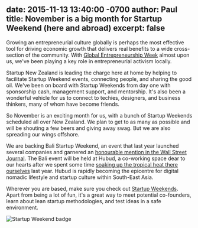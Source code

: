 date: 2015-11-13 13:40:00 -0700
author: Paul
title: November is a big month for Startup Weekend (here and abroad)
excerpt: false
----

Growing an entrepreneurial culture globally is perhaps the most effective tool for driving economic growth that delivers real benefits to a wide cross-section of the community. With [Global Entrepreneurship Week](http://wearegen.co/gew/host-countries-prepare-global-entrepreneurship-week) almost upon us, we've been playing a key role in entrepreneurial activism locally.

Startup New Zealand is leading the charge here at home by helping to facilitate Startup Weekend events, connecting people, and sharing the good oil. We've been on board with Startup Weekends from day one with sponsorship cash, management support, and mentorship. It's also been a wonderful vehicle for us to connect to techies, designers, and business thinkers, many of whom have become friends.

So November is an exciting month for us, with a bunch of Startup Weekends scheduled all over New Zealand. We plan to get to as many as possible and will be shouting a few beers and giving away swag. But we are also spreading our wings offshore. 

We are backing Bali Startup Weekend, an event that last year launched several companies and garnered an [honourable mention in the Wall Street Journal](http://blogs.wsj.com/indonesiarealtime/2014/11/17/5-startup-ideas-born-in-bali-in-one-weekend/). The Bali event will be held at Hubud, a co-working space dear to our hearts after we spent some time [soaking up the tropical heat there ourselves](https://iwantmyname.com/blog/2014/11/bali-trip.html) last year. Hubud is rapidly becoming the epicentre for digital nomadic lifestyle and startup culture within South-East Asia.

Wherever you are based, make sure you check out [Startup Weekends](https://startupweekend.org). Apart from being a lot of fun, it's a great way to meet potential co-founders, learn about lean startup methodologies, and test ideas in a safe environment. 

![Startup Weekend badge](2015-11-13-badge-sponsor.jpg)